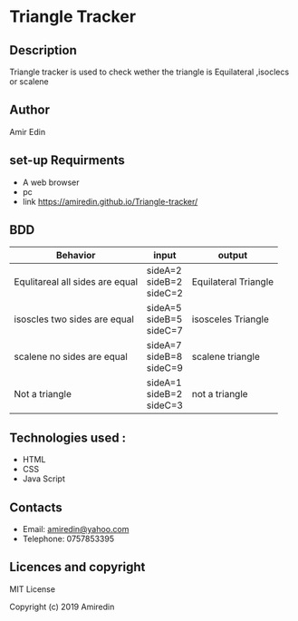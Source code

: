 # Triangle Tracker
## Description 
Triangle tracker is used to check wether the triangle is Equilateral ,isoclecs or scalene 
## Author
Amir Edin
## set-up Requirments
* A web browser
* pc
* link https://amiredin.github.io/Triangle-tracker/
## BDD
| Behavior | input | output |
| --- | --- | --- |
|Equlitareal all sides are equal | sideA=2<br> sideB=2<br> sideC=2 | Equilateral Triangle |
|isoscles two sides are equal | sideA=5<br> sideB=5<br> sideC=7 | isosceles Triangle |
|scalene no sides are equal|sideA=7<br> sideB=8<br> sideC=9 | scalene triangle |
|Not a triangle |sideA=1<br> sideB=2<br> sideC=3 | not a triangle |
## Technologies used :
* HTML
* CSS
* Java Script
## Contacts 
* Email: amiredin@yahoo.com
* Telephone: 0757853395
## Licences and copyright

MIT License

Copyright (c) 2019 Amiredin
